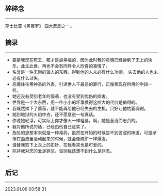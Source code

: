## 碎碎念
----


莎士比亚《奥赛罗》
四大悲剧之一。

## 摘录
----

* 要是我现在死去，那才是最幸福的，因为此时我的灵魂已经尝到了无上的快乐，此生此世，再也不会有同样令人欣喜的事情了。
* 名誉是一件无聊的骗人的东西，得到他的人未必有什么功德， 失去他的人也未必有什么过失。
* 恶魔往往用神圣的外表，引诱世人干最恶的罪行，正像我现在所用的手段一样。
* 她还没有受到老年的侵袭，也没有受到忧伤的损害。
* 世界是一个大东西，用一件小小的坏事换得这样大的代价是值得的。
* 我既然摘下了蔷薇，就不能再给他已经失去的生机，只好让他枯萎凋谢。
* 她到地狱的火焰中去，还不愿意说一句真话。
* 你说她轻浮，可实际上你才像火一样粗暴，啊，她是圣洁而忠贞的。
* 我对他所说的话，已经由他自己证实了。
* 危险的思想本来就是一种毒药，虽然在开始的时候尝不到苦涩的味道，可是渐渐在血液里活动起来的时候，就会像硫矿一样爆发。
* 请替我取下上衣上的扣针，在我看来也是可爱的。
* 除非我对您的爱是罪恶，否则我还想不到什么是罪恶。
* 


## 后记
----
2023.01.06 00:58:31